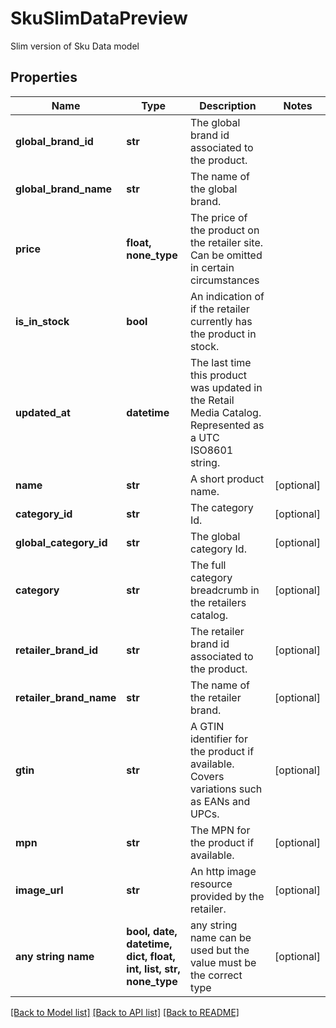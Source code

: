 # SkuSlimDataPreview

Slim  version of Sku Data model

## Properties
Name | Type | Description | Notes
------------ | ------------- | ------------- | -------------
**global_brand_id** | **str** | The global brand id associated to the product. | 
**global_brand_name** | **str** | The name of the global brand. | 
**price** | **float, none_type** | The price of the product on the retailer site. Can be omitted in certain circumstances | 
**is_in_stock** | **bool** | An indication of if the retailer currently has the product in stock. | 
**updated_at** | **datetime** | The last time this product was updated in the Retail Media Catalog. Represented as a UTC ISO8601 string. | 
**name** | **str** | A short product name. | [optional] 
**category_id** | **str** | The category Id. | [optional] 
**global_category_id** | **str** | The global category Id. | [optional] 
**category** | **str** | The full category breadcrumb in the retailers catalog. | [optional] 
**retailer_brand_id** | **str** | The retailer brand id associated to the product. | [optional] 
**retailer_brand_name** | **str** | The name of the retailer brand. | [optional] 
**gtin** | **str** | A GTIN identifier for the product if available. Covers variations such as EANs and UPCs. | [optional] 
**mpn** | **str** | The MPN for the product if available. | [optional] 
**image_url** | **str** | An http image resource provided by the retailer. | [optional] 
**any string name** | **bool, date, datetime, dict, float, int, list, str, none_type** | any string name can be used but the value must be the correct type | [optional]

[[Back to Model list]](../README.md#documentation-for-models) [[Back to API list]](../README.md#documentation-for-api-endpoints) [[Back to README]](../README.md)


